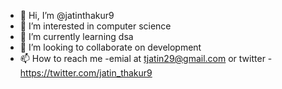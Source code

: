 - 👋 Hi, I’m @jatinthakur9
- 👀 I’m interested in computer science
- 🌱 I’m currently learning dsa
- 💞️ I’m looking to collaborate on development
- 📫 How to reach me -emial at tjatin29@gmail.com or twitter - https://twitter.com/jatin_thakur9

<!---
jatinthakur9/jatinthakur9 is a ✨ special ✨ repository because its `README.md` (this file) appears on your GitHub profile.
You can click the Preview link to take a look at your changes.
--->
